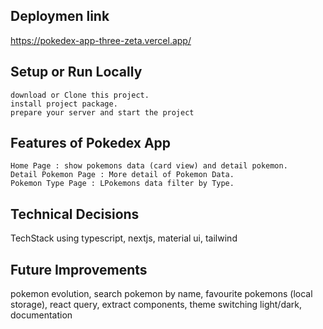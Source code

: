 ## Deploymen link

https://pokedex-app-three-zeta.vercel.app/

## Setup or Run Locally

    download or Clone this project.
    install project package.
    prepare your server and start the project

## Features of Pokedex App

    Home Page : show pokemons data (card view) and detail pokemon.
    Detail Pokemon Page : More detail of Pokemon Data.
    Pokemon Type Page : LPokemons data filter by Type.

## Technical Decisions

TechStack using typescript, nextjs, material ui, tailwind

## Future Improvements

pokemon evolution, search pokemon by name, favourite pokemons (local storage), react query, extract components, theme switching light/dark, documentation
